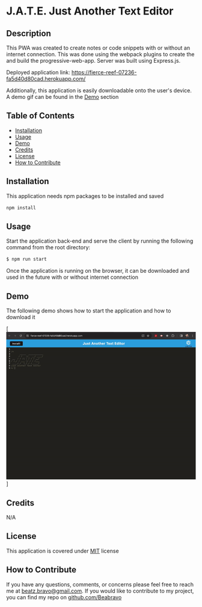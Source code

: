 # J.A.T.E. Just Another Text Editor

## Description 
This PWA was created to create notes or code snippets with or without an internet connection. This was done using the webpack plugins to create the and build the progressive-web-app. Server was built using Express.js. 

Deployed application link: https://fierce-reef-07236-fa5d40d80cad.herokuapp.com/

Additionally, this application is easily downloadable onto the user's device. 
A demo gif can be found in the [Demo](#demo) section

## Table of Contents

- [Installation](#installation)
- [Usage](#usage)
- [Demo](#demo)
- [Credits](#credits)
- [License](#license)
- [How to Contribute](#how-to-contribute)

## Installation

This application needs npm packages to be installed and saved

```bash
npm install
```

## Usage

Start the application back-end and serve the client by running the following command from the root directory:

```javascript
$ npm run start
```

Once the application is running on the browser, it can be downloaded and used in the future with or without internet connection

## Demo

The following demo shows how to start the application and how to download it 

[![Gif of the application](./assets/ScreenRecording.gif)]


## Credits

N/A

## License

This application is covered under [MIT](https://choosealicense.com/licenses/mit/) license

## How to Contribute

If you have any questions, comments, or concerns please feel free to reach me at beatz.bravo@gmail.com. If you would like to contribute to my project, you can find my repo on [github.com/Beabravo](https://www.github.com/Beabravo)
